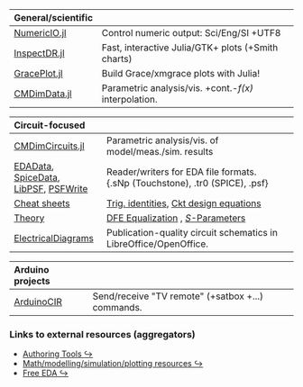 <!-- Reference-style links to make tables & lists more readable -->
[NumericIO]: <https://github.com/ma-laforge/NumericIO.jl>
[InspectDR]: <https://github.com/ma-laforge/InspectDR.jl>
[GracePlot]: <https://github.com/ma-laforge/GracePlot.jl>
[CMDimData]: <https://github.com/ma-laforge/CMDimData.jl>
[CMDimCircuits]: <https://github.com/ma-laforge/CMDimCircuits.jl>
[EDAData]: <https://github.com/ma-laforge/CMDimCircuits.jl/blob/master/doc/EDAData.md>
[SpiceData]: <https://github.com/ma-laforge/SpiceData.jl>
[LibPSF]: <https://github.com/ma-laforge/LibPSF.jl>
[PSFWrite]: <https://github.com/ma-laforge/PSFWrite.jl>

[ElectricalDiagrams]: <https://github.com/ma-laforge/ElectricalDiagrams>
[Cheatsheets]: <https://github.com/ma-laforge/DocsLaTeX_Electrical>
[CSTrig]: <https://raw.githubusercontent.com/ma-laforge/DocsLaTeX_Electrical/master/RepoPDF/TrigIdentities.pdf>
[CSCkt]: <https://raw.githubusercontent.com/ma-laforge/DocsLaTeX_Electrical/master/RepoPDF/CktDesignEq.pdf>
[Theory]: <https://github.com/ma-laforge/DocsLaTeX_Electrical>
[TDFE]: <https://raw.githubusercontent.com/ma-laforge/DocsLaTeX_Electrical/master/RepoPDF/FilterDFE.pdf>
[TSParam]: <https://raw.githubusercontent.com/ma-laforge/DocsLaTeX_Electrical/master/RepoPDF/SParameters.pdf>

[ArduinoCIR]: <https://github.com/ma-laforge/ArduinoCIR>

[EXTauthoring]: <https://ma-laforge.github.io/extresouces/authoring>
[EXTmodelling]: <https://ma-laforge.github.io/extresouces/modelling>
[EXTfreeEDA]: <https://ma-laforge.github.io/extresouces/freeeda>


| General/scientific |   |
| :--- | :--- |
| [NumericIO.jl][NumericIO] | Control numeric output: Sci/Eng/SI +UTF8  |
| [InspectDR.jl][InspectDR] | Fast, interactive Julia/GTK+ plots (+Smith charts) |
| [GracePlot.jl][GracePlot] | Build Grace/xmgrace plots with Julia! |
| [CMDimData.jl][CMDimData] | Parametric analysis/vis. +cont.-<var>f(x)</var> interpolation. |

| Circuit-focused |   |
| :--- | :--- |
| [CMDimCircuits.jl][CMDimCircuits] | Parametric analysis/vis. of model/meas./sim. results |
| [EDAData], [SpiceData], <br> [LibPSF], [PSFWrite] | Reader/writers for EDA file formats.<br>{.sNp (Touchstone), .tr0 (SPICE), .psf} |
| [Cheat sheets][Cheatsheets] | [Trig. identities][CSTrig], [Ckt design equations][CSCkt] |
| [Theory] | [DFE Equalization][TDFE] , [<var>S</var>-Parameters][TSParam] |
| [ElectricalDiagrams] | Publication-quality circuit schematics in LibreOffice/OpenOffice. |

| Arduino projects |   |
| :--- | :--- |
| [ArduinoCIR] | Send/receive "TV remote" (+satbox +...) commands. |

### Links to external resources (aggregators)
 - [Authoring Tools &#x21AA;][EXTauthoring]
 - [Math/modelling/simulation/plotting resources &#x21AA;][EXTmodelling]
 - [Free EDA &#x21AA;][EXTfreeEDA]


<!--
**ma-laforge/ma-laforge** is a ✨ _special_ ✨ repository because its `README.md` (this file) appears on your GitHub profile.

Here are some ideas to get you started:

- 🔭 I’m currently working on ...
- 🌱 I’m currently learning ...
- 👯 I’m looking to collaborate on ...
- 🤔 I’m looking for help with ...
- 💬 Ask me about ...
- 📫 How to reach me: ...
- 😄 Pronouns: ...
- ⚡ Fun fact: ...
-->
